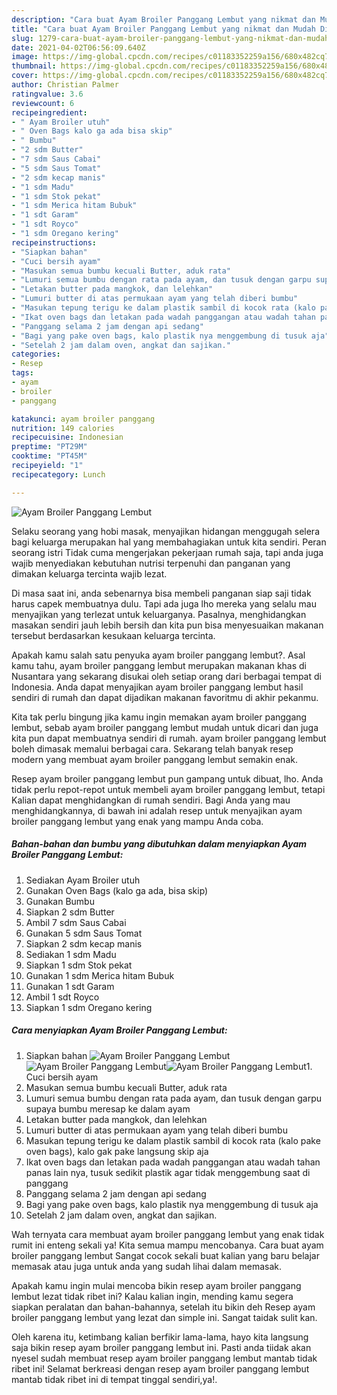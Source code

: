 ```yaml
---
description: "Cara buat Ayam Broiler Panggang Lembut yang nikmat dan Mudah Dibuat"
title: "Cara buat Ayam Broiler Panggang Lembut yang nikmat dan Mudah Dibuat"
slug: 1279-cara-buat-ayam-broiler-panggang-lembut-yang-nikmat-dan-mudah-dibuat
date: 2021-04-02T06:56:09.640Z
image: https://img-global.cpcdn.com/recipes/c01183352259a156/680x482cq70/ayam-broiler-panggang-lembut-foto-resep-utama.jpg
thumbnail: https://img-global.cpcdn.com/recipes/c01183352259a156/680x482cq70/ayam-broiler-panggang-lembut-foto-resep-utama.jpg
cover: https://img-global.cpcdn.com/recipes/c01183352259a156/680x482cq70/ayam-broiler-panggang-lembut-foto-resep-utama.jpg
author: Christian Palmer
ratingvalue: 3.6
reviewcount: 6
recipeingredient:
- " Ayam Broiler utuh"
- " Oven Bags kalo ga ada bisa skip"
- " Bumbu"
- "2 sdm Butter"
- "7 sdm Saus Cabai"
- "5 sdm Saus Tomat"
- "2 sdm kecap manis"
- "1 sdm Madu"
- "1 sdm Stok pekat"
- "1 sdm Merica hitam Bubuk"
- "1 sdt Garam"
- "1 sdt Royco"
- "1 sdm Oregano kering"
recipeinstructions:
- "Siapkan bahan"
- "Cuci bersih ayam"
- "Masukan semua bumbu kecuali Butter, aduk rata"
- "Lumuri semua bumbu dengan rata pada ayam, dan tusuk dengan garpu supaya bumbu meresap ke dalam ayam"
- "Letakan butter pada mangkok, dan lelehkan"
- "Lumuri butter di atas permukaan ayam yang telah diberi bumbu"
- "Masukan tepung terigu ke dalam plastik sambil di kocok rata (kalo pake oven bags), kalo gak pake langsung skip aja"
- "Ikat oven bags dan letakan pada wadah panggangan atau wadah tahan panas lain nya, tusuk sedikit plastik agar tidak menggembung saat di panggang"
- "Panggang selama 2 jam dengan api sedang"
- "Bagi yang pake oven bags, kalo plastik nya menggembung di tusuk aja"
- "Setelah 2 jam dalam oven, angkat dan sajikan."
categories:
- Resep
tags:
- ayam
- broiler
- panggang

katakunci: ayam broiler panggang 
nutrition: 149 calories
recipecuisine: Indonesian
preptime: "PT29M"
cooktime: "PT45M"
recipeyield: "1"
recipecategory: Lunch

---
```



![Ayam Broiler Panggang Lembut](https://img-global.cpcdn.com/recipes/c01183352259a156/680x482cq70/ayam-broiler-panggang-lembut-foto-resep-utama.jpg)

Selaku seorang yang hobi masak, menyajikan hidangan menggugah selera bagi keluarga merupakan hal yang membahagiakan untuk kita sendiri. Peran seorang istri Tidak cuma mengerjakan pekerjaan rumah saja, tapi anda juga wajib menyediakan kebutuhan nutrisi terpenuhi dan panganan yang dimakan keluarga tercinta wajib lezat.

Di masa  saat ini, anda sebenarnya bisa membeli panganan siap saji tidak harus capek membuatnya dulu. Tapi ada juga lho mereka yang selalu mau menyajikan yang terlezat untuk keluarganya. Pasalnya, menghidangkan masakan sendiri jauh lebih bersih dan kita pun bisa menyesuaikan makanan tersebut berdasarkan kesukaan keluarga tercinta. 



Apakah kamu salah satu penyuka ayam broiler panggang lembut?. Asal kamu tahu, ayam broiler panggang lembut merupakan makanan khas di Nusantara yang sekarang disukai oleh setiap orang dari berbagai tempat di Indonesia. Anda dapat menyajikan ayam broiler panggang lembut hasil sendiri di rumah dan dapat dijadikan makanan favoritmu di akhir pekanmu.

Kita tak perlu bingung jika kamu ingin memakan ayam broiler panggang lembut, sebab ayam broiler panggang lembut mudah untuk dicari dan juga kita pun dapat membuatnya sendiri di rumah. ayam broiler panggang lembut boleh dimasak memalui berbagai cara. Sekarang telah banyak resep modern yang membuat ayam broiler panggang lembut semakin enak.

Resep ayam broiler panggang lembut pun gampang untuk dibuat, lho. Anda tidak perlu repot-repot untuk membeli ayam broiler panggang lembut, tetapi Kalian dapat menghidangkan di rumah sendiri. Bagi Anda yang mau menghidangkannya, di bawah ini adalah resep untuk menyajikan ayam broiler panggang lembut yang enak yang mampu Anda coba.

<!--inarticleads1-->

##### Bahan-bahan dan bumbu yang dibutuhkan dalam menyiapkan Ayam Broiler Panggang Lembut:

1. Sediakan  Ayam Broiler utuh
1. Gunakan  Oven Bags (kalo ga ada, bisa skip)
1. Gunakan  Bumbu
1. Siapkan 2 sdm Butter
1. Ambil 7 sdm Saus Cabai
1. Gunakan 5 sdm Saus Tomat
1. Siapkan 2 sdm kecap manis
1. Sediakan 1 sdm Madu
1. Siapkan 1 sdm Stok pekat
1. Gunakan 1 sdm Merica hitam Bubuk
1. Gunakan 1 sdt Garam
1. Ambil 1 sdt Royco
1. Siapkan 1 sdm Oregano kering




<!--inarticleads2-->

##### Cara menyiapkan Ayam Broiler Panggang Lembut:

1. Siapkan bahan
<img src="https://img-global.cpcdn.com/steps/44367f1f05134e61/160x128cq70/ayam-broiler-panggang-lembut-langkah-memasak-1-foto.jpg" alt="Ayam Broiler Panggang Lembut"><img src="https://img-global.cpcdn.com/steps/41898c66ab5ab004/160x128cq70/ayam-broiler-panggang-lembut-langkah-memasak-1-foto.jpg" alt="Ayam Broiler Panggang Lembut"><img src="https://img-global.cpcdn.com/steps/0014a9c9edff4276/160x128cq70/ayam-broiler-panggang-lembut-langkah-memasak-1-foto.jpg" alt="Ayam Broiler Panggang Lembut">1. Cuci bersih ayam
1. Masukan semua bumbu kecuali Butter, aduk rata
1. Lumuri semua bumbu dengan rata pada ayam, dan tusuk dengan garpu supaya bumbu meresap ke dalam ayam
1. Letakan butter pada mangkok, dan lelehkan
1. Lumuri butter di atas permukaan ayam yang telah diberi bumbu
1. Masukan tepung terigu ke dalam plastik sambil di kocok rata (kalo pake oven bags), kalo gak pake langsung skip aja
1. Ikat oven bags dan letakan pada wadah panggangan atau wadah tahan panas lain nya, tusuk sedikit plastik agar tidak menggembung saat di panggang
1. Panggang selama 2 jam dengan api sedang
1. Bagi yang pake oven bags, kalo plastik nya menggembung di tusuk aja
1. Setelah 2 jam dalam oven, angkat dan sajikan.




Wah ternyata cara membuat ayam broiler panggang lembut yang enak tidak rumit ini enteng sekali ya! Kita semua mampu mencobanya. Cara buat ayam broiler panggang lembut Sangat cocok sekali buat kalian yang baru belajar memasak atau juga untuk anda yang sudah lihai dalam memasak.

Apakah kamu ingin mulai mencoba bikin resep ayam broiler panggang lembut lezat tidak ribet ini? Kalau kalian ingin, mending kamu segera siapkan peralatan dan bahan-bahannya, setelah itu bikin deh Resep ayam broiler panggang lembut yang lezat dan simple ini. Sangat taidak sulit kan. 

Oleh karena itu, ketimbang kalian berfikir lama-lama, hayo kita langsung saja bikin resep ayam broiler panggang lembut ini. Pasti anda tiidak akan nyesel sudah membuat resep ayam broiler panggang lembut mantab tidak ribet ini! Selamat berkreasi dengan resep ayam broiler panggang lembut mantab tidak ribet ini di tempat tinggal sendiri,ya!.

